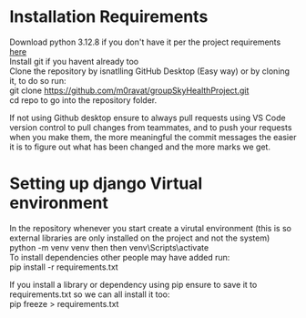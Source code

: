 # Installation Requirements 

Download python 3.12.8 if you don't have it  per the project requirements [here](https://www.python.org/downloads/release/python-3128/)    
Install git if you havent already too    
Clone the repository by isnatlling GitHub Desktop (Easy way) or by cloning it, to do so run:     
git clone https://github.com/m0ravat/groupSkyHealthProject.git    
cd repo to go into the repository folder.    

If not using Github desktop ensure to always pull requests using VS Code version control to pull changes from teammates, and to push your requests when you make them, the more meaningful the commit messages the easier it is to figure out what has been changed and the more marks we get. 

# Setting up django Virtual environment 

In the repository whenever you start create a virutal environment (this is so external libraries are only installed on the project and not the system)    
python -m venv venv then then venv\Scripts\activate    
To install dependencies other people may have added run:    
pip install -r requirements.txt       


If you install a library or dependency using pip ensure to save it to requirements.txt so we can all install it too:    
pip freeze > requirements.txt






